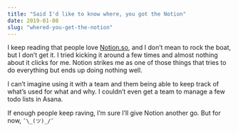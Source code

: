 ```yaml
---
title: "Said I'd like to know where, you got the Notion"
date: 2019-01-08
slug: "whered-you-get-the-notion"
---
```


I keep reading that people love [Notion.so][1], and I don’t mean to rock the boat, but I don’t get it. I tried kicking it around a few times and almost nothing about it clicks for me. Notion strikes me as one of those things that tries to do everything but ends up doing nothing well.

I can’t imagine using it with a team and them being able to keep track of what’s used for what and why. I couldn’t even get a team to manage a few todo lists in Asana.

If enough people keep raving, I’m sure I’ll give Notion another go. But for now, `¯\_(ツ)_/¯`


[1]:	https://www.notion.so/